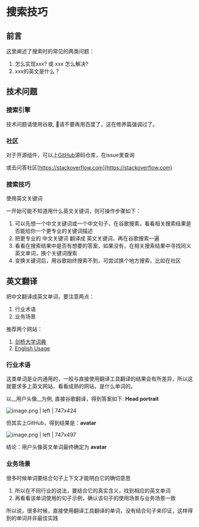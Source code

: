 # 搜索技巧

## 前言
这里阐述了搜索时的常见的两类问题：

1. 怎么实现xxx? 或 xxx 怎么解决?
2. xxx的英文是什么？

## 技术问题

### 搜索引擎
技术问题请使用谷歌, 请不要再用百度了，这在修养篇强调过了。

### 社区
对于开源组件，可以上[GitHub](http://github.com)源码仓库，在issue里查询

或去问答社区[https://stackoverflow.com](https://stackoverflow.com)

### 搜索技巧
使用英文关键词

一开始可能不知道用什么英文关键词，则可操作步骤如下：

1. 可以先想一个中文关键词或一个中文句子，在谷歌搜索，看看相关搜索结果是否能给你一个更专业的关键词描述
2. 把更专业的 中文关键词 翻译成 英文关键词，再在谷歌搜索一遍
3. 看看在搜索结果中是否有想要的答案，如果没有，在相关搜索结果中寻找同义英文单词，换个关键词搜索
4. 变换关键词后，用谷歌始终搜索不到，可尝试换个地方搜索，比如在社区

## 英文翻译
把中文翻译成英文单词，要注意两点：

1. 行业术语
2. 业务场景

推荐两个网站：

1. [剑桥大学词典](https://dictionary.cambridge.org/dictionary/english/boil-down-to-sth) 
2. [English Usage](https://english.stackexchange.com/questions/13353/are-there-any-differences-between-update-and-upgrade)

### 行业术语
这类单词是业内通用的，一般与直接使用翻译工具翻译的结果会有所差异，所以这就要求多上英文网站，看看成熟的网站，是什么单词的。

以__用户头像__为例, 直接谷歌翻译，得到答案如下: __Head portrait__


![image.png | left | 747x424](https://tva1.sinaimg.cn/large/006y8mN6gy1g6md47c9xhj311i0latam.jpg)


但其实上GitHub，得到结果是：__avatar__



![image.png | left | 747x497](https://tva1.sinaimg.cn/large/006y8mN6gy1g6md58ylulj31920u0wqi.jpg)


结论：用户头像英文单词最终确定为 __avatar__
### 业务场景
很多时候单词要结合句子上下文才能明白它的确切意思

1. 所以在不同行业的说法，要结合它的真实含义，找到相应的英文单词
2. 再看看该单词使用的句子示例，确认该句子的使用场景与业务场景一致

所以说，很多时候，直接使用翻译工具翻译的单词，没有结合句子来印证，这样得到的单词并非最佳实践

